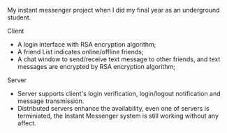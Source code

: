 My instant messenger project when I did my final year as an underground student.

Client 
* A login interface with RSA encryption algorithm;
* A friend List indicates online/offline friends;
* A chat window to send/receive text message to other friends, and text messages are encrypted by RSA encryption algorithm;

Server
* Server supports client's login verification, login/logout notification and message transmission.
* Distributed servers enhance the availability, even one of servers is terminiated, the Instant Messenger system is still working without any affect.
